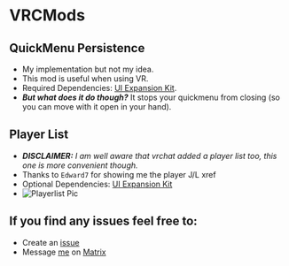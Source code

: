 # VRCMods
## QuickMenu Persistence
- My implementation but not my idea.
- This mod is useful when using VR.
- Required Dependencies: [UI Expansion Kit](https://github.com/knah/VRCMods#ui-expansion-kit).
- ***But what does it do though?*** It stops your quickmenu from closing (so you can move with it open in your hand).

## Player List
- ***DISCLAIMER:*** *I am well aware that vrchat added a player list too, this one is more convenient though.*
- Thanks to `Edward7` for showing me the player J/L xref
- Optional Dependencies: [UI Expansion Kit](https://github.com/knah/VRCMods#ui-expansion-kit)
- ![Playerlist Pic](https://media.discordapp.net/attachments/831547987028082718/969079194317389854/unknown.png)

## If you find any issues feel free to:
- Create an [issue](https://github.com/elianel/VRCMods/issues/new)
- Message [me](https://matrix.to/#/@elianel:matrix.org) on [Matrix](https://matrix.org/docs/guides/introduction)